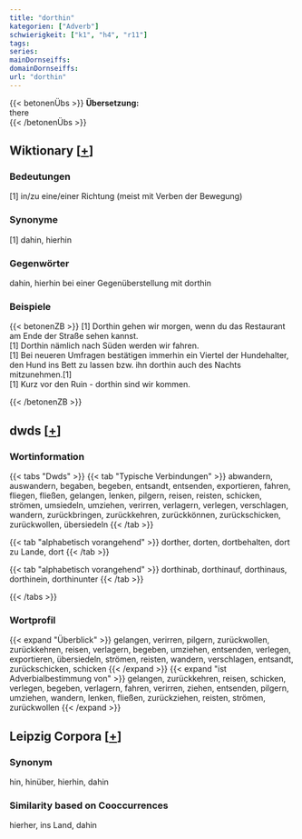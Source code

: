 ```yaml
---
title: "dorthin"
kategorien: ["Adverb"]
schwierigkeit: ["k1", "h4", "r11"]
tags:
series:
mainDornseiffs:
domainDornseiffs:
url: "dorthin"
---
```


{{< betonenÜbs >}}
**Übersetzung:**  
there  
{{< /betonenÜbs >}}

## Wiktionary [[+](https://de.wiktionary.org/wiki/dorthin)]

### Bedeutungen
[1] in/zu eine/einer Richtung (meist mit Verben der Bewegung)  

### Synonyme
[1] dahin, hierhin  

### Gegenwörter
dahin, hierhin bei einer Gegenüberstellung mit dorthin  

### Beispiele
{{< betonenZB >}}
[1] Dorthin gehen wir morgen, wenn du das Restaurant am Ende der Straße sehen kannst.  
[1] Dorthin nämlich nach Süden werden wir fahren.  
[1] Bei neueren Umfragen bestätigen immerhin ein Viertel der Hundehalter, den Hund ins Bett zu lassen bzw. ihn dorthin auch des Nachts mitzunehmen.[1]  
[1] Kurz vor den Ruin - dorthin sind wir kommen.  

{{< /betonenZB >}}


## dwds [[+](https://www.dwds.de/wb/dorthin)]

### Wortinformation
{{< tabs "Dwds" >}}
{{< tab "Typische Verbindungen" >}}
abwandern, auswandern, begaben, begeben, entsandt, entsenden, exportieren, fahren, fliegen, fließen, gelangen, lenken, pilgern, reisen, reisten, schicken, strömen, umsiedeln, umziehen, verirren, verlagern, verlegen, verschlagen, wandern, zurückbringen, zurückkehren, zurückkönnen, zurückschicken, zurückwollen, übersiedeln
{{< /tab >}}

{{< tab "alphabetisch vorangehend" >}}
dorther, dorten, dortbehalten, dort zu Lande, dort
{{< /tab >}}

{{< tab "alphabetisch vorangehend" >}}
dorthinab, dorthinauf, dorthinaus, dorthinein, dorthinunter
{{< /tab >}}

{{< /tabs >}}

### Wortprofil
{{< expand "Überblick" >}} gelangen, verirren, pilgern, zurückwollen, zurückkehren, reisen, verlagern, begeben, umziehen, entsenden, verlegen, exportieren, übersiedeln, strömen, reisten, wandern, verschlagen, entsandt, zurückschicken, schicken {{< /expand >}}
{{< expand "ist Adverbialbestimmung von" >}} gelangen, zurückkehren, reisen, schicken, verlegen, begeben, verlagern, fahren, verirren, ziehen, entsenden, pilgern, umziehen, wandern, lenken, fließen, zurückziehen, reisten, strömen, zurückwollen {{< /expand >}}

## Leipzig Corpora [[+](https://corpora.uni-leipzig.de/en/res?word=dorthin&corpusId=deu_newscrawl-public_2018)]


### Synonym
hin, hinüber, hierhin, dahin


### Similarity based on Cooccurrences
hierher, ins Land, dahin

